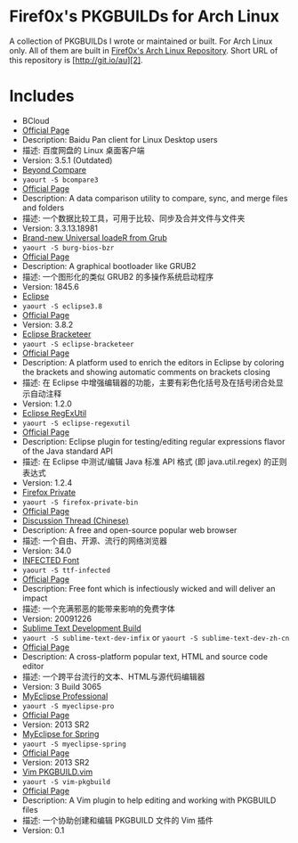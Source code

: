 # Firef0x's PKGBUILDs for Arch Linux

A collection of PKGBUILDs I wrote or maintained or built. For Arch Linux only.
All of them are built in [Firef0x's Arch Linux Repository][1].
Short URL of this repository is [http://git.io/au][2].


# Includes

*  BCloud
  *  [Official Page][3]
  *  Description: Baidu Pan client for Linux Desktop users
  *  描述: 百度网盘的 Linux 桌面客户端
  *  Version: 3.5.1 (Outdated)
*  [Beyond Compare][20]
  *  `yaourt -S bcompare3`
  *  [Official Page][21]
  *  Description: A data comparison utility to compare, sync, and merge files and folders
  *  描述: 一个数据比较工具，可用于比较、同步及合并文件与文件夹
  *  Version: 3.3.13.18981
*  [Brand-new Universal loadeR from Grub][4]
  *  `yaourt -S burg-bios-bzr`
  *  [Official Page][5]
  *  Description: A graphical bootloader like GRUB2
  *  描述: 一个图形化的类似 GRUB2 的多操作系统启动程序
  *  Version: 1845.6
*  [Eclipse][6]
  *  `yaourt -S eclipse3.8`
  *  [Official Page][7]
  *  Version: 3.8.2
*  [Eclipse Bracketeer][8]
  *  `yaourt -S eclipse-bracketeer`
  *  [Official Page][9]
  *  Description: A platform used to enrich the editors in Eclipse by coloring the brackets and showing automatic comments on brackets closing
  *  描述: 在 Eclipse 中增强编辑器的功能，主要有彩色化括号及在括号闭合处显示自动注释
  *  Version: 1.2.0
*  [Eclipse RegExUtil][24]
  *  `yaourt -S eclipse-regexutil`
  *  [Official Page][25]
  *  Description: Eclipse plugin for testing/editing regular expressions flavor of the Java standard API
  *  描述: 在 Eclipse 中测试/编辑 Java 标准 API 格式 (即 java.util.regex) 的正则表达式
  *  Version: 1.2.4
*  [Firefox Private][10]
  *  `yaourt -S firefox-private-bin`
  *  [Official Page][11]
  *  [Discussion Thread (Chinese)][12]
  *  Description: A free and open-source popular web browser
  *  描述: 一个自由、开源、流行的网络浏览器
  *  Version: 34.0
*  [INFECTED Font][22]
  *  `yaourt -S ttf-infected`
  *  [Official Page][23]
  *  Description: Free font which is infectiously wicked and will deliver an impact
  *  描述: 一个充满邪恶的能带来影响的免费字体
  *  Version: 20091226
*  [Sublime Text Development Build][13]
  *  `yaourt -S sublime-text-dev-imfix` or `yaourt -S sublime-text-dev-zh-cn`
  *  [Official Page][14]
  *  Description: A cross-platform popular text, HTML and source code editor
  *  描述: 一个跨平台流行的文本、HTML与源代码编辑器
  *  Version: 3 Build 3065
*  [MyEclipse Professional][15]
  *  `yaourt -S myeclipse-pro`
  *  [Official Page][16]
  *  Version: 2013 SR2
*  [MyEclipse for Spring][17]
  *  `yaourt -S myeclipse-spring`
  *  [Official Page][16]
  *  Version: 2013 SR2
*  [Vim PKGBUILD.vim][18]
  *  `yaourt -S vim-pkgbuild`
  *  [Official Page][19]
  *  Description: A Vim plugin to help editing and working with PKGBUILD files
  *  描述: 一个协助创建和编辑 PKGBUILD 文件的 Vim 插件
  *  Version: 0.1

[1]:  https://build.opensuse.org/project/show/home:firef0x
[2]:  https://github.com/Firef0x/AUR-Firef0x
[3]:  https://github.com/LiuLang/bcloud
[4]:  https://aur.archlinux.org/packages/burg-bios-bzr/
[5]:  https://code.google.com/p/burg/
[6]:  https://aur.archlinux.org/packages/eclipse3.8/
[7]:  http://www.eclipse.org/
[8]:  https://aur.archlinux.org/packages/eclipse-bracketeer/
[9]:  https://github.com/chookapp/Bracketeer
[10]: https://aur.archlinux.org/packages/firefox-private-bin/
[11]: https://www.mozilla.org/firefox/
[12]: http://bbs.kafan.cn/thread-1611465-1-1.html
[13]: https://aur.archlinux.org/pkgbase/sublime-text-dev-imfix/
[14]: http://www.sublimetext.com/3
[15]: https://aur.archlinux.org/packages/myeclipse-pro/
[16]: http://www.myeclipseide.com/
[17]: https://aur.archlinux.org/packages/myeclipse-spring/
[18]: https://aur.archlinux.org/packages/vim-pkgbuild/
[19]: https://github.com/Firef0x/PKGBUILD.vim
[20]: https://aur.archlinux.org/packages/bcompare3/
[21]: http://www.scootersoftware.com/
[22]: https://aur.archlinux.org/packages/ttf-infected/
[23]: http://asianpride7625.deviantart.com/art/INFECTED-Font-148051273
[24]: https://aur.archlinux.org/packages/eclipse-regexutil/
[25]: http://myregexp.com/eclipsePlugin.html
